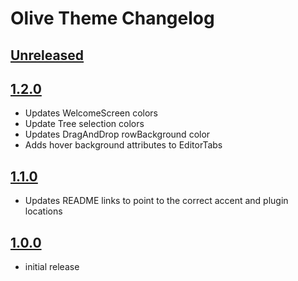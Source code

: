 # Olive Theme Changelog

## [Unreleased]

## [1.2.0]

- Updates WelcomeScreen colors
- Update Tree selection colors
- Updates DragAndDrop rowBackground color
- Adds hover background attributes to EditorTabs

## [1.1.0]

- Updates README links to point to the correct accent and plugin locations

## [1.0.0]

- initial release

[Unreleased]: https://github.com/JoshMcRose/intellij-olive-theme/compare/v1.2.0...HEAD
[1.2.0]: https://github.com/JoshMcRose/intellij-olive-theme/compare/v1.1.0...v1.2.0
[1.1.0]: https://github.com/JoshMcRose/intellij-olive-theme/compare/v1.0.0...v1.1.0
[1.0.0]: https://github.com/JoshMcRose/intellij-olive-theme/commits/v1.0.0
